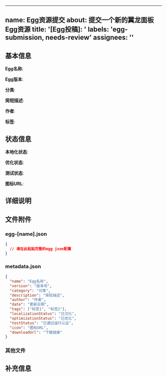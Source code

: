
---
name: Egg资源提交
about: 提交一个新的翼龙面板Egg资源
title: '[Egg投稿]: '
labels: 'egg-submission, needs-review'
assignees: ''
---

<!-- 
感谢您向翼龙面板中文Egg资源站贡献资源！
请按照以下模板填写信息，以便我们更好地处理您的提交。
-->

## 基本信息

**Egg名称**: <!-- 例如: Minecraft Java版 -->

**Egg版本**: <!-- 例如: 1.0.0 -->

**分类**: <!-- 必须是以下四类之一: 游戏服务器、应用服务器、工具、其他 -->

**简短描述**: <!-- 简要描述这个Egg的用途，50-100字左右 -->

**作者**: <!-- 原始Egg的作者，如果是您自己创建的，请填写您的名字或GitHub用户名 -->

**标签**: <!-- 用逗号分隔的关键词，例如: minecraft,java,游戏 -->

## 状态信息

**本地化状态**: <!-- 已汉化/部分汉化/未汉化 -->

**优化状态**: <!-- 已优化/未优化 -->

**测试状态**: <!-- 已通过运行认证/测试中/未进行运行认证 -->

**图标URL**: <!-- (可选) 提供一个图标URL，用于在网站上显示 -->

## 详细说明

<!-- 请在此处提供关于这个Egg的详细说明，包括但不限于:
- 安装指南
- 配置参数说明
- 常见问题及解决方案
- 特殊注意事项
- 使用教程等
-->

## 文件附件

<!-- 请在此处提供必要的文件，可以是链接或直接粘贴内容 -->

### egg-[name].json
<!-- 粘贴JSON配置文件内容，或提供文件链接 -->
```json
{
  // 请在此粘贴完整的egg json配置
}
```

### metadata.json
```json
{
  "name": "Egg名称",
  "version": "版本号",
  "category": "分类",
  "description": "简短描述",
  "author": "作者",
  "date": "更新日期",
  "tags": ["标签1", "标签2"],
  "localizationStatus": "已汉化",
  "optimizationStatus": "已优化",
  "testStatus": "已通过运行认证",
  "icon": "图标URL",
  "downloadUrl": "下载链接"
}
```

### 其他文件
<!-- 如有其他需要提供的文件，请在此处添加 -->

## 补充信息

<!-- 如有其他需要补充的信息，请在此处添加 -->

<!-- 
提交须知:
1. 提交的Egg资源必须符合相关法律法规
2. 请确保您有权分享该资源
3. 我们会对提交的资源进行审核，并可能进行必要的修改
4. 审核通过后，您的资源将会被添加到翼龙面板中文Egg资源站
--> 
